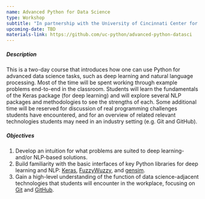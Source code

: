 ```yaml
---
name: Advanced Python for Data Science
type: Workshop
subtitle: "In partnership with the University of Cincinnati Center for Business Analytics"
upcoming-date: TBD
materials-link: https://github.com/uc-python/advanced-python-datasci
---
```

##### Description
This is a two-day course that introduces how one can use Python for advanced data science tasks, such as deep learning and natural language processing. 
Most of the time will be spent working through example problems end-to-end in the classroom. 
Students will learn the fundamentals of the Keras package (for deep learning) and will explore several NLP packages and methodologies to see the strengths of each. 
Some additional time will be reserved for discussion of real programming challenges students have encountered, and for an overview of related relevant technologies students may need in an industry setting (e.g. Git and GitHub).

##### Objectives
1. Develop an intuition for what problems are suited to deep learning- and/or NLP-based solutions.
2. Build familiarity with the basic interfaces of key Python libraries for deep learning and NLP: [Keras](http://keras.io), [FuzzyWuzzy](https://github.com/seatgeek/fuzzywuzzy), and [gensim](https://radimrehurek.com/gensim/).
3. Gain a high-level understanding of the function of data science-adjacent technologies that students will encounter in the workplace, focusing on [Git](https://git-scm.com) and [GitHub](https://github.com).
